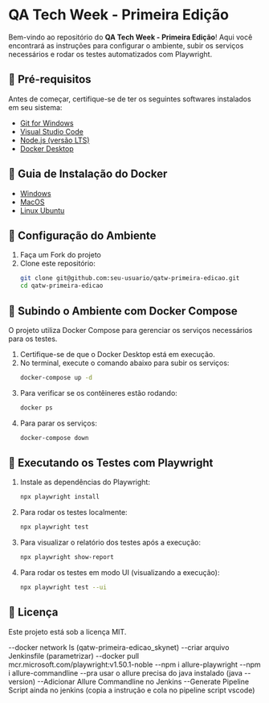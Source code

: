 # QA Tech Week - Primeira Edição

Bem-vindo ao repositório do **QA Tech Week - Primeira Edição**! Aqui você encontrará as instruções para configurar o ambiente, subir os serviços necessários e rodar os testes automatizados com Playwright.

## 📌 Pré-requisitos
Antes de começar, certifique-se de ter os seguintes softwares instalados em seu sistema:

- [Git for Windows](https://gitforwindows.org/)
- [Visual Studio Code](https://code.visualstudio.com/)
- [Node.js (versão LTS)](https://nodejs.org/)
- [Docker Desktop](https://www.docker.com/products/docker-desktop/)

## 🐋 Guia de Instalação do Docker
- [Windows](https://dev.to/papitofernando/instalando-o-docker-no-windows-10-home-ou-professional-com-wsl-2-26m3)
- [MacOS](https://docs.docker.com/desktop/setup/install/mac-install/)
- [Linux Ubuntu](https://docs.docker.com/engine/install/ubuntu/)

## 🚀 Configuração do Ambiente
1. Faça um Fork do projeto
2. Clone este repositório:
   ```sh
   git clone git@github.com:seu-usuario/qatw-primeira-edicao.git
   cd qatw-primeira-edicao
   ```
   
## 🐳 Subindo o Ambiente com Docker Compose
O projeto utiliza Docker Compose para gerenciar os serviços necessários para os testes.

1. Certifique-se de que o Docker Desktop está em execução.
2. No terminal, execute o comando abaixo para subir os serviços:
   ```sh
   docker-compose up -d
   ```
3. Para verificar se os contêineres estão rodando:
   ```sh
   docker ps
   ```
4. Para parar os serviços:
   ```sh
   docker-compose down
   ```

## 🧪 Executando os Testes com Playwright

1. Instale as dependências do Playwright:
   ```sh
   npx playwright install
   ```
2. Para rodar os testes localmente:
   ```sh
   npx playwright test
   ```
3. Para visualizar o relatório dos testes após a execução:
   ```sh
   npx playwright show-report
   ```
4. Para rodar os testes em modo UI (visualizando a execução):
   ```sh
   npx playwright test --ui
   ```

## 📄 Licença
Este projeto está sob a licença MIT.

--docker network ls (qatw-primeira-edicao_skynet)
--criar arquivo Jenkinsfile (parametrizar)
--docker pull mcr.microsoft.com/playwright:v1.50.1-noble
--npm i allure-playwright
--npm i allure-commandline 
--pra usar o allure precisa do java instalado (java --version)
--Adicionar Allure Commandline no Jenkins
--Generate Pipeline Script ainda no jenkins (copia a instrução e cola no pipeline script vscode)
